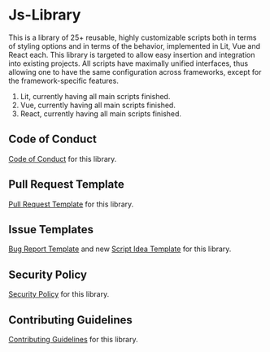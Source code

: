 # Js-Library

This is a library of 25+ reusable, highly customizable scripts both in terms of styling options and in terms of the behavior, implemented in Lit, Vue and React each. This library is targeted to allow easy insertion and integration into existing projects. All scripts have maximally unified interfaces, thus allowing one to have the same configuration across frameworks, except for the framework-specific features. 

1. Lit, currently having all main scripts finished.
2. Vue, currently having all main scripts finished.
3. React, currently having all main scripts finished.

## Code of Conduct

[Code of Conduct](https://github.com/YuraVolk/Js-Library/blob/master/CODE_OF_CONDUCT.md) for this library.

## Pull Request Template

[Pull Request Template](https://github.com/YuraVolk/Js-Library/blob/master/pull_request_template.md) for this library.

## Issue Templates

[Bug Report Template](https://github.com/YuraVolk/Js-Library/blob/master/.github/ISSUE_TEMPLATE/bug_report.md) and new [Script Idea Template](https://github.com/YuraVolk/Js-Library/blob/master/.github/ISSUE_TEMPLATE/feature_request.md) for this library.

## Security Policy

[Security Policy](https://github.com/YuraVolk/Js-Library/blob/master/SECURITY.md) for this library.

## Contributing Guidelines

[Contributing Guidelines](https://github.com/YuraVolk/Js-Library/blob/master/CONTRIBUTING.md) for this library.
